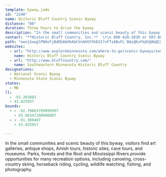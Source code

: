 ```yaml
---
template: byway.jade
id: "2240"
name: Historic Bluff Country Scenic Byway
distance: "88"
duration: Three hours to drive the byway
description: "In the small communities and scenic beauty of this byway, visitors find art galleries, antique shops, Amish tours, historic sites, cave tours, and museums. Parks, forests and the Root and Mississippi Rivers provide opportunities for many recreation options, including canoeing, cross-country skiing, horseback riding, cycling, wildlife watching, fishing, and photography."
contact: "**Historic Bluff Country, Inc.**  \r\n 800-428-2030 or 507-886-2230  \r\n\r\n"
path: "ewnjGxwglPNHzFjBdDbAbHhAbCVnAHtFXhEXJ?vFTzABvFL`BAz@KvFk@t@Ab@CXMfINlCOnCi@bD{A|Cy@`Z{KvHmB|Ey@d`@cE|DS|D\\xA^hBx@lBxArBzBnDxFv@nBZxAnCfTzEva@`@zG\\vVRfDnAhKfI~^`FhTtBpHlChHrCfFxBdDvDrErE~DbFzCnKxFli@vWtBx@xJfF|FfBbGp@jENrDd@vBBvBQvAxAbAxEbGda@RxBDhA?\\A~@E`AKfAYbBAXi@fAiAlDYfBOdC?|BbAbQd@vQI`EUvD?fDHdBTzBhAtG^jDb@lHNtFd@rFzFr_@DjA?nHP|CvCdOLxBjAx[DpBAfFw@bME~KExA_BfLStD?`BXxLM`Da@vCi@bBsUtp@oAdFeAnIwAjGuMl^e@jBWtBBpDTdBd@fBv@zAbEpEt@jAv@fBVfAX~BFrBIdZOrJO~RNpf@CxD[lGqGbq@g@pDeDtNaGxUsPzj@eAxF{@hIgCl[c@bDuAbRy@~N}C~_C?pEHnGNtFlCva@dA`Ih@lCnAxE|AxDvDnHxBzDlC~DjC~CpFdDbAz@x@dAjKvS~@vCx@nGDzCIbZE|AeAbNm@|NI`EbAxm@VxCZ`ChB~HrAbJEpl@?x@AdD?\\Aj@?P?jBA~@@l@Bn[DzFBlAF|O@fCAvBB\\C`@DdFAXBvFDb@C\\BfIh@zk@?xBI`DW~D_@pDgJ|g@}AvHaB`GcBhEiRja@yAjEmBtH_AxEc@bDyD~b@cAxIoLrm@g@zDa@nFEvFLhFd@`FhA~F|AxErDlHtd@tu@|DbIvBxFpBfGvArFpBfKpCbQpF~\\r@fGt@nJ^fNAhKSxIe@nHaAfJmMp`AiA~Ey@hCiAvCsCzFyAzBiAvAsCfC{DxBiCr@}z@zRiFzAcB|@sBnAsVlSwA~AyAtBy@dBsAnDgApE]xBYzCOjCEtC?xAJjDb@lE`@`CtH|_@h@`Dn@tE^rHD~DK`Hc@lF_ArGu@`DsAdEeAhCio@vpAgCvG}D`Nm@dBeIpWmBxHeA|HIdf@XdExAhQap@t@c@vH_AdSCjGX`FnKhoAxI~bAzLzyApB`RjB|EfBjCj^x_@bBfEd@pDJbWVhGvIzp@hA~DrBnCxCpA`Lr@bCA|BQfCs@~A_ApIgHtB_@zBLvG|BlAt@jAdAjN~UvCxGnBxJxBtMlEbMjBxG`BjV\\zJm@rGyFvWuEtPsFfPmGjNyA|Dc@`EItFl@fKx@nUn@nH|AfFjCxDnC~A|KdD|DNlD_@jNoCvCYnP]dHrAjB|@xAfAhAfBhB`E|DdOt@fGEbImAzSDlH|@hDbAdBxCxAtDDnEqBrE}AbTwL~DoAhIy@tPzEpHjHxBbH~@rJVnMG`SyArS_@|CwFjOyA~E}EjTiCfS]zHT~Ef@|C~A|CbBlAdBj@zBK|G_A`Mk@nKuC~Ce@lC?pHlCjClB~E~CbC`AxSpGhBlAnBtBr@hAx@fBh@fC^rCDvAVdTLfDl@`H~ApH~BtG\\~BBtCOdCm@dCoAnBiCrBeMfI{GfFkMlMyClB}@\\q\\fCiA^_An@mAvAo@`Bc@pBGlCDrBPrAb@dB|@dBxAzAnAd@nBRnKJjI`BxIlF`CvDbDzIbAhF`@fJv@bYd@xFxA`J|@|Ex@xCfFxKtAtB|ApAnB~@bD^fFiAxO}GbG_BlE?lBX~@^tAx@nAdApBzCvA~Dp@fGHzMDFO~HB`CXpBz@zBxDjEjChB~C^tRJlA`@^b@\\~@P~@Bzn@HxEj@z@l@\\lHC|Cw@v@Gp@FvEvEbBt@bHNbBr@~AtA~JtTfE`KXjBJ~A?zJr@bHhBdFhC`GnBnBbEpAbOfBxDvCfBxBh@f@`AXfAWXUZg@Rw@`@{Mf@mA`@g@`@O^ApA`@`@x@FjAKrJ^zA\\l@hJdFnQ`LpBrBbBjCbEnIzb@b~@hn@l`AbCzCrC|BrDfB`\\fEnC~Al@`Ad@jAlIhZLhIqLv]iA`Ey@lGWrEAfIJbS?hKIdG[zHoAzIgEzUiB`GsBfEkEtG]ZiLzQiB~GsArPOpE_Che@i@zCwC~Jm@fEUtGIrGa@zGg@xC_CzEoLrP_FnGiClAcARyJYeAJiBj@mBhAuA|AqEtHv@dBTlA^pCX`FMnSBvQZhwA?nWPtOCnRJdULrFj@hI`@|CjA`H`Kd_@fBhKd@~F^nN^dtF?lEO`Gu@|LMxEVdl@@dZ[rdARtp@G~Du@`RInE?nz@h@nm@ErGYjLIdINja@EdCSzBk@nE}@|DcBfFeCrEoChDoKxIcCfCcBjC}AhDeArCw@vCo@bD[|CW`EKro@Blf@D`Kd@tErAfFz@lBjDvFtAnCvAlDx@fElDhWVfDl@bP`I`bCXrClE|Zd@zFHvRNt{BEj^Hv_BIxDOlBcBlGag@xfAuBzEcCxGy@hDuAfHkAvIk@tB}c@lc@gKdLyCtCiC`D}FvGmAfBiArCm@tBOjAOdCHnPK`Da@dEoA`G{A`EgEzGqZ|`@wC`Fk@xAcAtD_@pBY`BY~F?x}@\\np@j@tb@BbKCrpDRxaBNdh@?tx@K`d@D`n@Nxg@?~a@NbyAC|a@Jj_@Cbo@@jC?xEAxAC~@G|cAb@r_C?bqBQfqBNvdATd`@Tx{BKpgCSrIe@tK"
websites: 
  - url: "http://www.exploreminnesota.com/where-to-go/scenic-byways/southern-byways/historic-bluff-country/index.aspx"
    name: Historic Bluff Country Scenic Byway
  - url: "http://www.bluffcountry.com/"
    name: Southeastern Minnesota Historic Bluff Country
designations: 
  - National Scenic Byway
  - Minnesota State Scenic Byway
states: 
  - MN
ll: 
  - -91.303803
  - 43.825957
bounds: 
  - - -92.70063799999997
    - 43.66347100000007
  - - -91.300407
    - 43.825957

---
```


In the small communities and scenic beauty of this byway, visitors find art galleries, antique shops, Amish tours, historic sites, cave tours, and museums. Parks, forests and the Root and Mississippi Rivers provide opportunities for many recreation options, including canoeing, cross-country skiing, horseback riding, cycling, wildlife watching, fishing, and photography.